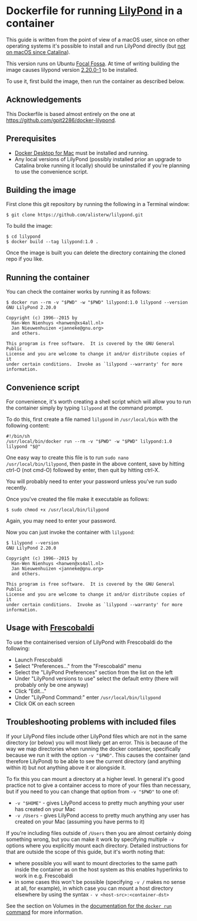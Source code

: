 # Dockerfile for running [LilyPond](http://lilypond.org/) in a container
This guide is written from the point of view of a macOS user, since on other operating systems it's possible to
install and run LilyPond directly (but [not on macOS since Catalina](http://lilypond.1069038.n5.nabble.com/lilypond-does-not-work-with-Mac-OS-10-15-Catalina-td224189.html)).

This version runs on Ubuntu [Focal Fossa](https://releases.ubuntu.com/20.04/).
At time of writing building the image causes lilypond version [2.20.0-1](http://lilypond.org/website/misc/announce-v2.2)
to be installed.

To use it, first build the image, then run the container as described below.

## Acknowledgements
This Dockerfile is based almost entirely on the one at https://github.com/gpit2286/docker-lilypond.

## Prerequisites
* [Docker Desktop for Mac](https://hub.docker.com/editions/community/docker-ce-desktop-mac) must be installed and running.
* Any local versions of LilyPond (possibly installed prior an upgrade to Catalina broke running it locally) should be
uninstalled if you're planning to use the convenience script.

## Building the image
First clone this git repository by running the following in a Terminal window:
```
$ git clone https://github.com/alisterw/lilypond.git
```

To build the image:
```
$ cd lilypond
$ docker build --tag lilypond:1.0 .
```

Once the image is built you can delete the directory containing the cloned repo if you like.

## Running the container
You can check the container works by running it as follows:
```
$ docker run --rm -v "$PWD" -w "$PWD" lilypond:1.0 lilypond --version
GNU LilyPond 2.20.0

Copyright (c) 1996--2015 by
  Han-Wen Nienhuys <hanwen@xs4all.nl>
  Jan Nieuwenhuizen <janneke@gnu.org>
  and others.

This program is free software.  It is covered by the GNU General Public
License and you are welcome to change it and/or distribute copies of it
under certain conditions.  Invoke as `lilypond --warranty' for more
information.
```

## Convenience script
For convenience, it's worth creating a shell script which will allow you to run the container simply by typing `lilypond`
at the command prompt.

To do this, first create a file named `lilypond` in `/usr/local/bin` with the following content:
```
#!/bin/sh
/usr/local/bin/docker run --rm -v "$PWD" -w "$PWD" lilypond:1.0 lilypond "$@"
```

One easy way to create this file is to run `sudo nano /usr/local/bin/lilypond`, then paste in the above content, save by
hitting ctrl-O (not cmd-O) followed by enter, then quit by hitting ctrl-X.

You will probably need to enter your password unless you've run sudo recently.

Once you've created the file make it executable as follows:
```
$ sudo chmod +x /usr/local/bin/lilypond
```

Again, you may need to enter your password.

Now you can just invoke the container with `lilypond`:
```
$ lilypond --version
GNU LilyPond 2.20.0

Copyright (c) 1996--2015 by
  Han-Wen Nienhuys <hanwen@xs4all.nl>
  Jan Nieuwenhuizen <janneke@gnu.org>
  and others.

This program is free software.  It is covered by the GNU General Public
License and you are welcome to change it and/or distribute copies of it
under certain conditions.  Invoke as `lilypond --warranty' for more
information.
```

## Usage with [Frescobaldi](https://frescobaldi.org/)
To use the containerised version of LilyPond with Frescobaldi do the following:
* Launch Frescobaldi
* Select "Preferences..." from the "Frescobaldi" menu
* Select the "LilyPond Preferences" section from the list on the left
* Under "LilyPond versions to use" select the default entry (there will probably only be one anyway)
* Click "Edit..."
* Under "LilyPond Command:" enter `/usr/local/bin/lilypond`
* Click OK on each screen

## Troubleshooting problems with included files
If your LilyPond files include other LilyPond files which are not in the same directory (or below) you will most
likely get an error. This is because of the way we map directories when running the docker container, specifically
because we run it with the option `-v "$PWD"`. This causes the container (and therefore LilyPond) to be able to see the current directory (and anything within it) but not anything above it or alongside it.

To fix this you can mount a directory at a higher level. In general it's good practice not to give a container access to
more of your files than necessary, but if you need to you can change that option from `-v "$PWD"` to one of:
* `-v "$HOME"` - gives LilyPond access to pretty much anything your user has created on your Mac
* `-v /Users` - gives LilyPond access to pretty much anything any user has created on your Mac (assuming you have perms to it)

If you're including files outside of `/Users` then you are almost certainly doing something wrong, but you can make it
work by specifying multiple `-v` options where you explicitly mount each directory. Detailed instructions for that are
outside the scope of this guide, but it's worth noting that:
* where possible you will want to mount directories to the same path inside the container as on the host system as this enables hyperlinks to work in e.g. Frescobaldi
* in some cases this won't be possible (specifying `-v /` makes no sense at all, for example), in which case you can mount a host directory elsewhere by using the syntax `- v <host-src>:<container-dst>`

See the section on Volumes in the [documentation for the `docker run` command](https://docs.docker.com/engine/reference/run/)
for more information.
